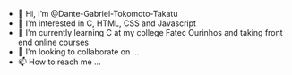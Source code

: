 - 👋 Hi, I’m @Dante-Gabriel-Tokomoto-Takatu
- 👀 I’m interested in C, HTML, CSS and Javascript
- 🌱 I’m currently learning C at my college Fatec Ourinhos and taking front end online courses
- 💞️ I’m looking to collaborate on ...
- 📫 How to reach me ...

<!---
Dante-Gabriel-Tokomoto-Takatu/Dante-Gabriel-Tokomoto-Takatu is a ✨ special ✨ repository because its `README.md` (this file) appears on your GitHub profile.
You can click the Preview link to take a look at your changes.
--->
